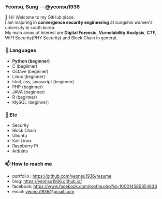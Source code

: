 ### Yeonsu, Sung -- @yeonsu1936

👋 Hi! Welcome to my GitHub place.<br/>
I am majoring in **convergence security engineering** at sungshin women's university in south korea.<br/>
My main areas of interest are **Digital Forensic**, **Vurnelability Analysis**, **CTF**, WIFI Security(PHY Security) and Block Chain in general.

### 🔭 Languages 
- **Python (beginner)**
- C (beginner)
- Octave (beginner)
- Linux (beginner)
- html, css, javascript (beginner)
- PHP (beginner)
- JAVA (beginner)
- R  (beginner)
- MySQL (beginner)

### 👯 Etc
- Security
- Block Chain
- Ubuntu
- Kali Linux
- Raspberry Pi
- Arduino

### 📫 How to reach me
- portfolio : https://github.com/yeonsu1936/resume
- blog: https://yeonsu1936.github.io/
- facebook: https://www.facebook.com/profile.php?id=100014585354638
- email: yeonsu1936@gmail.com
